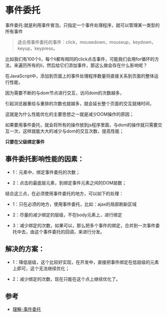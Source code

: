 # 事件委托

事件委托:就是利用事件冒泡，只指定一个事件处理程序，就可以管理某一类型的所有事件

>适合用事件委托的事件：click，mousedown，mouseup，keydown，keyup，keypress。

比如我们有100个li，每个li都有相同的click点击事件，可能我们会用for循环的方法，来遍历所有的li，然后给它们添加事件，那这么做会存在什么影响呢？

在JavaScript中，添加到页面上的事件处理程序数量将直接关系到页面的整体运行性能，

因为需要不断的与dom节点进行交互，访问dom的次数越多，

引起浏览器重绘与重排的次数也就越多，就会延长整个页面的交互就绪时间，

这就是为什么性能优化的主要思想之一就是减少DOM操作的原因；

如果要用事件委托，就会将所有的操作放到js程序里面，与dom的操作就只需要交互一次，这样就能大大的减少与dom的交互次数，提高性能；

**只要在父级绑定事件**

## 事件委托影响性能的因素：

- 1：元素中，绑定事件委托的次数；

- 2：点击的最底层元素，到绑定事件元素之间的DOM层数；

结合这三点，在必须使用事件委托的地方，可以如下的处理：

- 1：只在必须的地方，使用事件委托，比如：ajax的局部刷新区域

- 2：尽量的减少绑定的层级，不在body元素上，进行绑定

- 3：减少绑定的次数，如果可以，那么把多个事件的绑定，合并到一次事件委托中去，由这个事件委托的回调，来进行分发。

## 解决的方案：

- 1：降低层级，这个比较好实现，在开发中，直接把事件绑定在低层级的元素上即可，这个无法继续优化；

- 2：减少绑定的次数，现在只能在这个点上继续优化了。

## 参考
- [理解-事件委托](http://www.zhangyunling.com/564.html)
